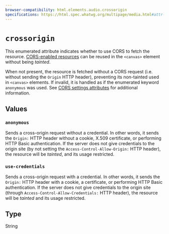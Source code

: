 ```yaml
---
browser-compatibility: html.elements.audio.crossorigin
specifications: https://html.spec.whatwg.org/multipage/media.html#attr-media-crossorigin
---
```


# `crossorigin`

This enumerated attribute indicates whether to use CORS to fetch the resource. [CORS-enabled resources](https://developer.mozilla.org/en-US/docs/Web/HTML/CORS_enabled_image) can be reused in the `<canvas>` element without being _tainted_.

When not present, the resource is fetched without a CORS request (i.e. without sending the `Origin` HTTP header), preventing its non-tainted used in `<canvas>` elements. If invalid, it is handled as if the enumerated keyword `anonymous` was used. See [CORS settings attributes](https://developer.mozilla.org/en-US/docs/Web/HTML/CORS_settings_attributes) for additional information.

## Values

### `anonymous`

Sends a cross-origin request without a credential. In other words, it sends the `Origin:` HTTP header without a cookie, X.509 certificate, or performing HTTP Basic authentication. If the server does not give credentials to the origin site (by not setting the `Access-Control-Allow-Origin:` HTTP header), the resource will be _tainted_, and its usage restricted.

### `use-credentials`

Sends a cross-origin request with a credential. In other words, it sends the `Origin:` HTTP header with a cookie, a certificate, or performing HTTP Basic authentication. If the server does not give credentials to the origin site (through `Access-Control-Allow-Credentials:` HTTP header), the resource will be _tainted_ and its usage restricted.

## Type

String
